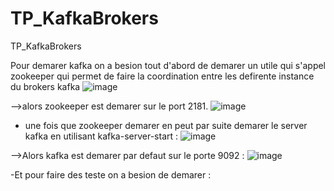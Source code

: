 # TP_KafkaBrokers
TP_KafkaBrokers


Pour demarer kafka on a besion tout d'abord de demarer un utile qui s'appel zookeeper qui permet de faire la coordination entre les defirente instance du brokers kafka
![image](https://user-images.githubusercontent.com/102295113/172881882-da8948f5-41f5-412b-af43-7784dcfa5d41.png)

-->alors zookeeper est demarer sur le port 2181.
 ![image](https://user-images.githubusercontent.com/102295113/172882014-ab755cc6-1ad1-4fae-a7d2-cab2ce8736aa.png)
 
 - une fois que zookeeper demarer en peut par suite demarer le server kafka en utilisant kafka-server-start :
 ![image](https://user-images.githubusercontent.com/102295113/172883791-a69fddf6-3cea-4d4d-949a-27ff08a055ce.png)
 
 -->Alors kafka est demarer par defaut sur le porte 9092 :
 ![image](https://user-images.githubusercontent.com/102295113/172888547-c8c9401c-594a-4b7a-9206-00ff74a0b11b.png)

 -Et pour faire des teste on a besion de demarer :
 

 

